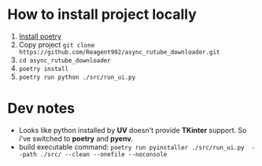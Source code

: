 # How to install project locally
1. [Install poetry](https://python-poetry.org/)
2. Copy project `git clone https://github.com/Reagent992/async_rutube_downloader.git`
3. `cd async_rutube_downloader`
4. `poetry install`
5. `poetry run python ./src/run_ui.py`


# Dev notes
- Looks like python installed by **UV** doesn't provide **TKinter** support. So i've switched to **poetry** and **pyenv**.
- build executable command: `poetry run pyinstaller ./src/run_ui.py  --path ./src/ --clean --onefile --noconsole`